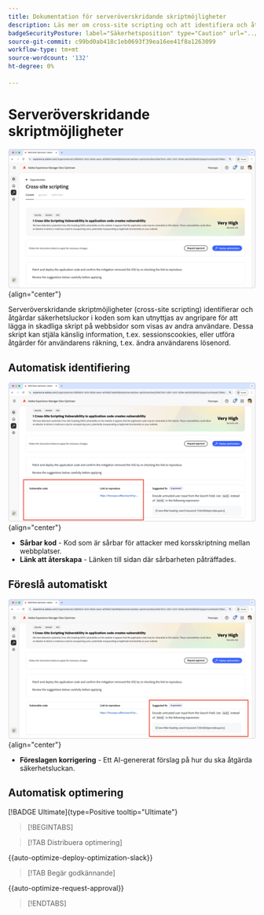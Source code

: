 ```yaml
---
title: Dokumentation för serveröverskridande skriptmöjligheter
description: Läs mer om cross-site scripting och att identifiera och åtgärda säkerhetsluckor.
badgeSecurityPosture: label="Säkerhetsposition" type="Caution" url="../../opportunity-types/security-posture.md" tooltip="Säkerhetsposition"
source-git-commit: c99bd0ab418c1eb0693f39ea16ee41f8a1263099
workflow-type: tm+mt
source-wordcount: '132'
ht-degree: 0%

---
```



# Serveröverskridande skriptmöjligheter

![Affärsmöjlighet mellan webbplatser](./assets/cross-site-scripting/hero.png){align="center"}

Serveröverskridande skriptmöjligheter (cross-site scripting) identifierar och åtgärdar säkerhetsluckor i koden som kan utnyttjas av angripare för att lägga in skadliga skript på webbsidor som visas av andra användare. Dessa skript kan stjäla känslig information, t.ex. sessionscookies, eller utföra åtgärder för användarens räkning, t.ex. ändra användarens lösenord.

## Automatisk identifiering

![Identifiera affärsmöjlighet mellan webbplatser automatiskt](./assets/cross-site-scripting/auto-identify.png){align="center"}

* **Sårbar kod** - Kod som är sårbar för attacker med korsskriptning mellan webbplatser.
* **Länk att återskapa** - Länken till sidan där sårbarheten påträffades.

## Föreslå automatiskt

![Föreslå affärsmöjlighet mellan webbplatser automatiskt](./assets/cross-site-scripting/auto-suggest.png){align="center"}

* **Föreslagen korrigering** - Ett AI-genererat förslag på hur du ska åtgärda säkerhetsluckan.

## Automatisk optimering

[!BADGE Ultimate]{type=Positive tooltip="Ultimate"}

>[!BEGINTABS]

>[!TAB Distribuera optimering]

{{auto-optimize-deploy-optimization-slack}}

>[!TAB Begär godkännande]

{{auto-optimize-request-approval}}

>[!ENDTABS]
